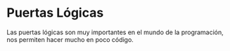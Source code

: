 # Puertas Lógicas
Las puertas lógicas son muy importantes en el mundo de la programación, nos permiten hacer mucho en poco código.